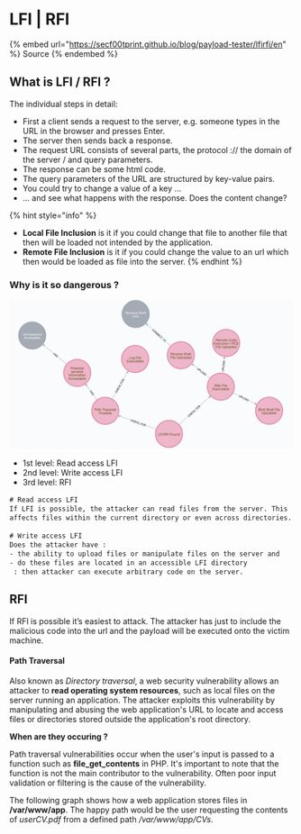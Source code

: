 # LFI | RFI

{% embed url="https://secf00tprint.github.io/blog/payload-tester/lfirfi/en" %}
Source
{% endembed %}

## What is LFI / RFI ?

The individual steps in detail:

* First a client sends a request to the server, e.g. someone types in the URL in the browser and presses Enter.
* The server then sends back a response.
* The request URL consists of several parts, the protocol :// the domain of the server / and query parameters.
* The response can be some html code.
* The query parameters of the URL are structured by key-value pairs.
* You could try to change a value of a key …
* … and see what happens with the response. Does the content change?

{% hint style="info" %}
* **Local File Inclusion** is it if you could change that file to another file that then will be loaded not intended by the application.
* **Remote File Inclusion** is it if you could change the value to an url which then would be loaded as file into the server.
{% endhint %}

### Why is it so dangerous ?

![](<../.gitbook/assets/image (38).png>)

* 1st level: Read access LFI
* 2nd level: Write access LFI
* 3rd level: RFI

```
# Read access LFI
If LFI is possible, the attacker can read files from the server. This affects files within the current directory or even across directories.

# Write access LFI
Does the attacker have :
- the ability to upload files or manipulate files on the server and
- do these files are located in an accessible LFI directory
 : then attacker can execute arbitrary code on the server.
```

## RFI

If RFI is possible it’s easiest to attack. The attacker has just to include the malicious code into the url and the payload will be executed onto the victim machine.

#### Path Traversal

Also known as _Directory traversal_, a web security vulnerability allows an attacker to **read operating system resources**, such as local files on the server running an application. The attacker exploits this vulnerability by manipulating and abusing the web application's URL to locate and access files or directories stored outside the application's root directory.

**When are they occuring ?**

Path traversal vulnerabilities occur when the user's input is passed to a function such as **file\_get\_contents** in PHP. It's important to note that the function is not the main contributor to the vulnerability. Often poor input validation or filtering is the cause of the vulnerability.

The following graph shows how a web application stores files in **/var/www/app**. The happy path would be the user requesting the contents of _userCV.pdf_ from a defined path _/var/www/app/CVs_.
